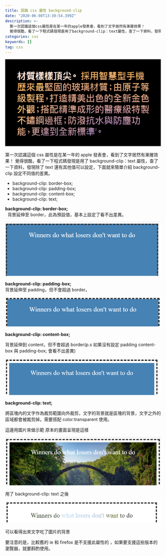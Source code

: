 ```yaml
---
title: 認識 css 屬性 background-clip
date: "2020-06-08T13:30:54.399Z"
description: >-
  第一次認識這個css屬性是在某一年的apple發表會，看到了文字居然有漸層效果！
  覺得很酷，看了一下程式碼發現是用了background-clip：text屬性，查了一下資料，發現除了text還有其他值可以設定，下面就來簡單介紹background-clip設定不同值的差異。
categories: css
keywords: []
tag: css
---
```


![](/img/1__bQNaffh5wNRVH1sBRfKA8A.png)

第一次認識這個 css 屬性是在某一年的 apple 發表會，看到了文字居然有漸層效果！ 覺得很酷，看了一下程式碼發現是用了 background-clip：text 屬性，查了一下資料，發現除了 text 還有其他值可以設定，下面就來簡單介紹 background-clip 設定不同值的差異。

- background-clip: border-box;
- background-clip: padding-box;
- background-clip: content-box;
- background-clip: text;

**background-clip: border-box;**  
  背景延伸至 border，此為預設值，基本上設定了看不出差異。

![](/img/1__zep83OcwLHfDqJ0LTMWGvg.png)

**background-clip: padding-box;**  
背景延伸至 padding，但不會超過 border。

![](/img/1__uhYVqew72A__7tXKqE__swsg.png)

**background-clip: content-box;**

背景延伸到 content，但不會超過 border(p.s 如果沒有設定 padding content-box 與 padding-box; 會看不出差異)

![](/img/1__t__b55RfCoJWUhXSoHc6QIw.png)

**background-clip: text;**

將區塊内的文字作為裁剪範圍向外裁剪，文字的背景就是區塊的背景，文字之外的區域都會被裁剪掉。需要搭配 color:transparent 使用。

這邊用圖片來做示範 原本的畫面呈現是這樣

![](/img/1__QsNAuOCo54dRYR__jqmpT3w.png)

用了 background-clip: text 之後

![](/img/1__JxZFyRMeHgMqLUK1IDwDAw.png)

可以看得出來文字吃了圖片的背景

要注意的是，比較舊的 ie 和 firefox 是不支援此屬性的 ，如果要支援這些版本的瀏覽器，就要斟酌使用。
